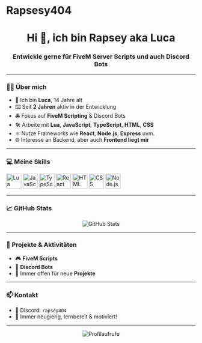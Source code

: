 # Rapsesy404

<h1 align="center">Hi 👋, ich bin Rapsey aka Luca</h1>
<h3 align="center">Entwickle gerne für FiveM Server Scripts und auch Discord Bots</h3>

---

### 👨‍💻 Über mich

- 🧒 Ich bin **Luca**, 14 Jahre alt  
- ⌨️ Seit **2 Jahren** aktiv in der Entwicklung  
- 🚔 Fokus auf **FiveM Scripting** & Discord Bots
- 🛠️ Arbeite mit **Lua**, **JavaScript**, **TypeScript**, **HTML**, **CSS**  
- ⚛️ Nutze Frameworks wie **React**, **Node.js**, **Express** uvm.  
- 🌐 Interesse an Backend, aber auch **Frontend liegt mir**

---

### 💻 Meine Skills

<p>
  <img src="https://cdn.jsdelivr.net/gh/devicons/devicon/icons/lua/lua-original.svg" width="40" alt="Lua"/>
  <img src="https://cdn.jsdelivr.net/gh/devicons/devicon/icons/javascript/javascript-original.svg" width="40" alt="JavaScript"/>
  <img src="https://cdn.jsdelivr.net/gh/devicons/devicon/icons/typescript/typescript-original.svg" width="40" alt="TypeScript"/>
  <img src="https://cdn.jsdelivr.net/gh/devicons/devicon/icons/react/react-original.svg" width="40" alt="React"/>
  <img src="https://cdn.jsdelivr.net/gh/devicons/devicon/icons/html5/html5-original.svg" width="40" alt="HTML"/>
  <img src="https://cdn.jsdelivr.net/gh/devicons/devicon/icons/css3/css3-original.svg" width="40" alt="CSS"/>
  <img src="https://cdn.jsdelivr.net/gh/devicons/devicon/icons/nodejs/nodejs-original.svg" width="40" alt="Node.js"/>
</p>

---

### 📈 GitHub Stats

<p align="center">
  <img src="https://github-readme-stats.vercel.app/api?username=Rapsey404&show_icons=true&theme=tokyonight" alt="GitHub Stats" />
</p>

---

### 🚀 Projekte & Aktivitäten

- 🎮 **FiveM Scripts**
- 🤖 **Discord Bots**
- 🧪 Immer offen für neue **Projekte**

---

### 📫 Kontakt

- 💬 Discord: `rapsey404`  
- 🧠 Immer neugierig, lernbereit & motiviert!

---

<p align="center">
  <img src="https://komarev.com/ghpvc/?username=Rapsey&label=Profilaufrufe&color=blue&style=flat" alt="Profilaufrufe" />
</p>
